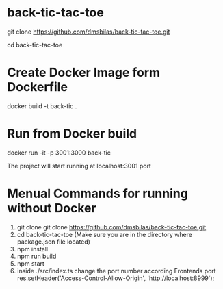 # back-tic-tac-toe
git clone https://github.com/dmsbilas/back-tic-tac-toe.git

cd back-tic-tac-toe

# Create Docker Image form Dockerfile
docker build -t back-tic .


# Run from Docker build
docker run -it -p 3001:3000 back-tic

The project will start running at localhost:3001 port


# Menual Commands for running without Docker
1. git clone git clone https://github.com/dmsbilas/back-tic-tac-toe.git
2. cd back-tic-tac-toe (Make sure you are in the directory where package.json file located)
3. npm install
4. npm run build
5. npm start
6. inside ./src/index.ts  change the port number according Frontends 
port res.setHeader('Access-Control-Allow-Origin', 'http://localhost:8999');
